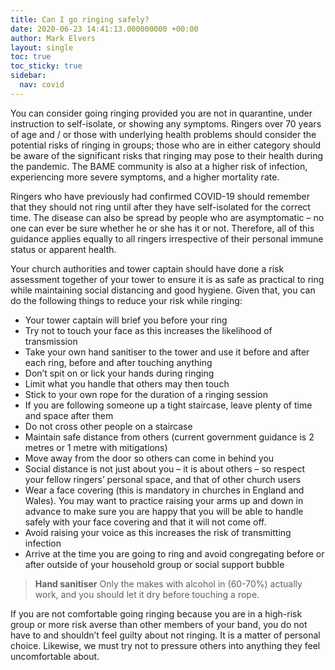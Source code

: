```yaml
---
title: Can I go ringing safely?
date: 2020-06-23 14:41:13.000000000 +00:00
author: Mark Elvers
layout: single
toc: true
toc_sticky: true
sidebar:
  nav: covid
---
```

You can consider going ringing provided you are not in quarantine, under instruction to self-isolate, or showing any symptoms. Ringers over 70 years of age and / or those with underlying health problems should consider the potential risks of ringing in groups; those who are in either category should be aware of the significant risks that ringing may pose to their health during the pandemic. The BAME community is also at a higher risk of infection, experiencing more severe symptoms, and a higher mortality rate.

Ringers who have previously had confirmed COVID-19 should remember that they should not ring until after they have self-isolated for the correct time. The disease can also be spread by people who are asymptomatic – no one can ever be sure whether he or she has it or not. Therefore, all of this guidance applies equally to all ringers irrespective of their personal immune status or apparent health.

Your church authorities and tower captain should have done a risk assessment together of your tower to ensure it is as safe as practical to ring while maintaining social distancing and good hygiene. Given that, you can do the following things to reduce your risk while ringing:

* Your tower captain will brief you before your ring
* Try not to touch your face as this increases the likelihood of transmission 
* Take your own hand sanitiser to the tower and use it before and after each ring, before and after touching anything
* Don’t spit on or lick your hands during ringing
* Limit what you handle that others may then touch
* Stick to your own rope for the duration of a ringing session
* If you are following someone up a tight staircase, leave plenty of time and space after them
* Do not cross other people on a staircase
* Maintain safe distance from others (current government guidance is 2 metres or 1 metre with mitigations)
* Move away from the door so others can come in behind you
* Social distance is not just about you – it is about others – so respect your fellow ringers’ personal space, and that of other church users
* Wear a face covering (this is mandatory in churches in England and Wales). You may want to practice raising your arms up and down in advance to make sure you are happy that you will  be able to handle safely with your face covering and that it will not come off.
* Avoid raising your voice as this increases the risk of transmitting infection
* Arrive at the time you are going to ring and avoid congregating before or after outside of your household group or social support bubble

> **Hand sanitiser** Only the makes with alcohol in (60-70%) actually work, and you should let it dry before touching a rope.

If you are not comfortable going ringing because you are in a high-risk group or more risk averse than other members of your band, you do not have to and shouldn’t feel guilty about not ringing. It is a matter of personal choice. Likewise, we must try not to pressure others into anything they feel uncomfortable about.
